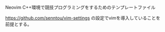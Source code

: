 Neovim C++環境で競技プログラミングをするためのテンプレートファイル

https://github.com/senntou/vim-settings
の設定でvimを導入していることを前提とする。
